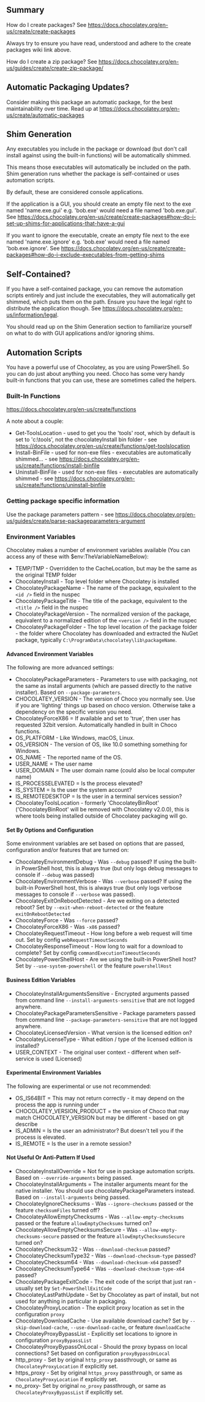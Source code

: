 ﻿## Summary

How do I create packages? See <https://docs.chocolatey.org/en-us/create/create-packages>

Always try to ensure you have read, understood and adhere to the create
packages wiki link above.

How do I create a zip package? See <https://docs.chocolatey.org/en-us/guides/create/create-zip-package/>

## Automatic Packaging Updates?

Consider making this package an automatic package, for the best
maintainability over time. Read up at <https://docs.chocolatey.org/en-us/create/automatic-packages>

## Shim Generation

Any executables you include in the package or download (but don't call
install against using the built-in functions) will be automatically shimmed.

This means those executables will automatically be included on the path.
Shim generation runs whether the package is self-contained or uses automation
scripts.

By default, these are considered console applications.

If the application is a GUI, you should create an empty file next to the exe
named 'name.exe.gui' e.g. 'bob.exe' would need a file named 'bob.exe.gui'.
See https://docs.chocolatey.org/en-us/create/create-packages#how-do-i-set-up-shims-for-applications-that-have-a-gui

If you want to ignore the executable, create an empty file next to the exe
named 'name.exe.ignore' e.g. 'bob.exe' would need a file named
'bob.exe.ignore'.
See https://docs.chocolatey.org/en-us/create/create-packages#how-do-i-exclude-executables-from-getting-shims

## Self-Contained?

If you have a self-contained package, you can remove the automation scripts
entirely and just include the executables, they will automatically get shimmed,
which puts them on the path. Ensure you have the legal right to distribute
the application though. See https://docs.chocolatey.org/en-us/information/legal.

You should read up on the Shim Generation section to familiarize yourself
on what to do with GUI applications and/or ignoring shims.

## Automation Scripts

You have a powerful use of Chocolatey, as you are using PowerShell. So you
can do just about anything you need. Choco has some very handy built-in
functions that you can use, these are sometimes called the helpers.

### Built-In Functions

https://docs.chocolatey.org/en-us/create/functions

A note about a couple:

* Get-ToolsLocation - used to get you the 'tools' root, which by default is set to 'c:\tools', not the chocolateyInstall bin folder - see https://docs.chocolatey.org/en-us/create/functions/get-toolslocation
* Install-BinFile - used for non-exe files - executables are automatically shimmed... - see https://docs.chocolatey.org/en-us/create/functions/install-binfile
* Uninstall-BinFile - used for non-exe files - executables are automatically shimmed - see https://docs.chocolatey.org/en-us/create/functions/uninstall-binfile

### Getting package specific information

Use the package parameters pattern - see https://docs.chocolatey.org/en-us/guides/create/parse-packageparameters-argument

### Environment Variables

Chocolatey makes a number of environment variables available (You can access any of these with $env:TheVariableNameBelow):

* TEMP/TMP - Overridden to the CacheLocation, but may be the same as the original TEMP folder
* ChocolateyInstall - Top level folder where Chocolatey is installed
* ChocolateyPackageName - The name of the package, equivalent to the `<id />` field in the nuspec
* ChocolateyPackageTitle - The title of the package, equivalent to the `<title />` field in the nuspec
* ChocolateyPackageVersion - The normalized version of the package, equivalent to a normalized edition of the `<version />` field in the nuspec
* ChocolateyPackageFolder - The top level location of the package folder  - the folder where Chocolatey has downloaded and extracted the NuGet package, typically `C:\ProgramData\chocolatey\lib\packageName`.

#### Advanced Environment Variables

The following are more advanced settings:

* ChocolateyPackageParameters - Parameters to use with packaging, not the same as install arguments (which are passed directly to the native installer). Based on `--package-parameters`.
* CHOCOLATEY_VERSION - The version of Choco you normally see. Use if you are 'lighting' things up based on choco version. Otherwise take a dependency on the specific version you need.
* ChocolateyForceX86 = If available and set to 'true', then user has requested 32bit version. Automatically handled in built in Choco functions.
* OS_PLATFORM - Like Windows, macOS, Linux.
* OS_VERSION - The version of OS, like 10.0 something something for Windows.
* OS_NAME - The reported name of the OS.
* USER_NAME = The user name
* USER_DOMAIN = The user domain name (could also be local computer name)
* IS_PROCESSELEVATED = Is the process elevated?
* IS_SYSTEM = Is the user the system account?
* IS_REMOTEDESKTOP = Is the user in a terminal services session?
* ChocolateyToolsLocation - formerly 'ChocolateyBinRoot' ('ChocolateyBinRoot' will be removed with Chocolatey v2.0.0), this is where tools being installed outside of Chocolatey packaging will go.

#### Set By Options and Configuration

Some environment variables are set based on options that are passed, configuration and/or features that are turned on:

* ChocolateyEnvironmentDebug - Was `--debug` passed? If using the built-in PowerShell host, this is always true (but only logs debug messages to console if `--debug` was passed)
* ChocolateyEnvironmentVerbose - Was `--verbose` passed? If using the built-in PowerShell host, this is always true (but only logs verbose messages to console if `--verbose` was passed).
* ChocolateyExitOnRebootDetected - Are we exiting on a detected reboot? Set by `--exit-when-reboot-detected`  or the feature `exitOnRebootDetected`
* ChocolateyForce - Was `--force` passed?
* ChocolateyForceX86 - Was `-x86` passed?
* ChocolateyRequestTimeout - How long before a web request will time out. Set by config `webRequestTimeoutSeconds`
* ChocolateyResponseTimeout - How long to wait for a download to complete? Set by config `commandExecutionTimeoutSeconds`
* ChocolateyPowerShellHost - Are we using the built-in PowerShell host? Set by `--use-system-powershell` or the feature `powershellHost`

#### Business Edition Variables

* ChocolateyInstallArgumentsSensitive - Encrypted arguments passed from command line `--install-arguments-sensitive` that are not logged anywhere.
* ChocolateyPackageParametersSensitive - Package parameters passed from command line `--package-parameters-sensitive` that are not logged anywhere.
* ChocolateyLicensedVersion - What version is the licensed edition on?
* ChocolateyLicenseType - What edition / type of the licensed edition is installed?
* USER_CONTEXT - The original user context - different when self-service is used (Licensed)

#### Experimental Environment Variables

The following are experimental or use not recommended:

* OS_IS64BIT = This may not return correctly - it may depend on the process the app is running under
* CHOCOLATEY_VERSION_PRODUCT = the version of Choco that may match CHOCOLATEY_VERSION but may be different - based on git describe
* IS_ADMIN = Is the user an administrator? But doesn't tell you if the process is elevated.
* IS_REMOTE = Is the user in a remote session?

#### Not Useful Or Anti-Pattern If Used

* ChocolateyInstallOverride = Not for use in package automation scripts. Based on `--override-arguments` being passed.
* ChocolateyInstallArguments = The installer arguments meant for the native installer. You should use chocolateyPackageParameters instead. Based on `--install-arguments` being passed.
* ChocolateyIgnoreChecksums - Was `--ignore-checksums` passed or the feature `checksumFiles` turned off?
* ChocolateyAllowEmptyChecksums - Was `--allow-empty-checksums` passed or the feature `allowEmptyChecksums` turned on?
* ChocolateyAllowEmptyChecksumsSecure - Was `--allow-empty-checksums-secure` passed or the feature `allowEmptyChecksumsSecure` turned on?
* ChocolateyChecksum32 - Was `--download-checksum` passed?
* ChocolateyChecksumType32 - Was `--download-checksum-type` passed?
* ChocolateyChecksum64 - Was `--download-checksum-x64` passed?
* ChocolateyChecksumType64 - Was `--download-checksum-type-x64` passed?
* ChocolateyPackageExitCode - The exit code of the script that just ran - usually set by `Set-PowerShellExitCode`
* ChocolateyLastPathUpdate - Set by Chocolatey as part of install, but not used for anything in particular in packaging.
* ChocolateyProxyLocation - The explicit proxy location as set in the configuration `proxy`
* ChocolateyDownloadCache - Use available download cache? Set by `--skip-download-cache`, `--use-download-cache`, or feature `downloadCache`
* ChocolateyProxyBypassList - Explicitly set locations to ignore in configuration `proxyBypassList`
* ChocolateyProxyBypassOnLocal - Should the proxy bypass on local connections? Set based on configuration `proxyBypassOnLocal`
* http_proxy - Set by original `http_proxy` passthrough, or same as `ChocolateyProxyLocation` if explicitly set.
* https_proxy - Set by original `https_proxy` passthrough, or same as `ChocolateyProxyLocation` if explicitly set.
* no_proxy- Set by original `no_proxy` passthrough, or same as `ChocolateyProxyBypassList` if explicitly set.
